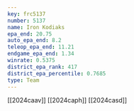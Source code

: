 ```yaml
---
key: frc5137
number: 5137
name: Iron Kodiaks
epa_end: 20.75
auto_epa_end: 8.2
teleop_epa_end: 11.21
endgame_epa_end: 1.34
winrate: 0.5375
district_epa_rank: 417
district_epa_percentile: 0.7685
type: Team
---
```

[[2024caav]]
[[2024caph]]
[[2024casd]]
